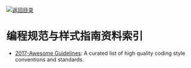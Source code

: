[![返回目录](https://parg.co/UGo)](https://github.com/wxyyxc1992/Awesome-Links) 
 
 


# 编程规范与样式指南资料索引

* [2017-Awesome Guidelines](https://github.com/Kristories/awesome-guidelines): A curated list of high quality coding style conventions and standards.
